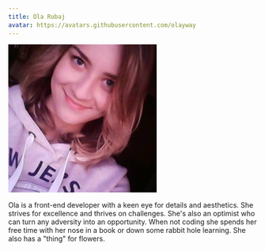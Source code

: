 ```yaml
---
title: Ola Rubaj
avatar: https://avatars.githubusercontent.com/olayway
---
```


<img src="/people/olayway.jpeg" alt="Author" className="h-[10rem]"/>

Ola is a front-end developer with a keen eye for details and aesthetics. She strives for excellence and thrives on challenges. She's also an optimist who can turn any adversity into an opportunity. When not coding she spends her free time with her nose in a book or down some rabbit hole learning. She also has a "thing" for flowers.


